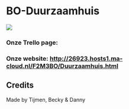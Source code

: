 # BO-Duurzaamhuis

![](logo.png)



### Onze Trello page:

### Onze website: http://26923.hosts1.ma-cloud.nl/F2M3BO/Duurzaamhuis.html
Credits
----
Made by Tijmen, Becky & Danny